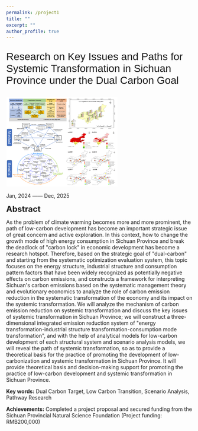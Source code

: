 ```yaml
---
permalink: /project1
title: ""
excerpt: ""
author_profile: true
---
```



<p style="font-family: 'Arial', sans-serif; font-size: 28px;">Research on Key Issues and Paths for Systemic Transformation in Sichuan Province under the Dual Carbon Goal</p>

<div class="text-center">
    <img src='images/CCP.svg' alt="sym" width="60%">
</div>

Jan, 2024 —— Dec, 2025

<span style="font-size:22px;">**Abstract**</span>

As the problem of climate warming becomes more and more prominent, the path of low-carbon development has become an important strategic issue of great concern and active exploration. In this context, how to change the growth mode of high energy consumption in Sichuan Province and break the deadlock of "carbon lock" in economic development has become a research hotspot. Therefore, based on the strategic goal of "dual-carbon" and starting from the systematic optimization evaluation system, this topic focuses on the energy structure, industrial structure and consumption pattern factors that have been widely recognized as potentially negative effects on carbon emissions, and constructs a framework for interpreting Sichuan's carbon emissions based on the systematic management theory and evolutionary economics to analyze the role of carbon emission reduction in the systematic transformation of the economy and its impact on the systemic transformation. We will analyze the mechanism of carbon emission reduction on systemic transformation and discuss the key issues of systemic transformation in Sichuan Province; we will construct a three-dimensional integrated emission reduction system of "energy transformation-industrial structure transformation-consumption mode transformation", and with the help of analytical models for low-carbon development of each structural system and scenario analysis models, we will reveal the path of systemic transformation, so as to provide a theoretical basis for the practice of promoting the development of low-carbonization and systemic transformation in Sichuan Province. It will provide theoretical basis and decision-making support for promoting the practice of low-carbon development and systemic transformation in Sichuan Province.

**Key words:** Dual Carbon Target, Low Carbon Transition, Scenario Analysis, Pathway Research

**Achievements:** Completed a project proposal and secured funding from the Sichuan Provincial Natural Science Foundation (Project funding: RMB200,000)

